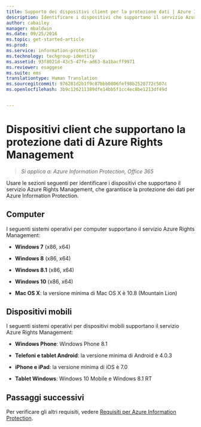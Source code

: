 ```yaml
---
title: Supporto dei dispositivi client per la protezione dati | Azure Information Protection
description: Identificare i dispositivi che supportano il servizio Azure Rights Management di Azure Information Protection.
author: cabailey
manager: mbaldwin
ms.date: 09/25/2016
ms.topic: get-started-article
ms.prod: 
ms.service: information-protection
ms.technology: techgroup-identity
ms.assetid: 93f8021d-43c5-47fe-ad63-8a1bacff9971
ms.reviewer: esaggese
ms.suite: ems
translationtype: Human Translation
ms.sourcegitcommit: 976281d2b1f9c87bbb0806fef98b2520772c507c
ms.openlocfilehash: 3b9c126211389dfe14bb5f1cc4ec8be1213df49d


---
```



# Dispositivi client che supportano la protezione dati di Azure Rights Management

>*Si applica a: Azure Information Protection, Office 365*

Usare le sezioni seguenti per identificare i dispositivi che supportano il servizio Azure Rights Management, che garantisce la protezione dei dati per Azure Information Protection.

## Computer
I seguenti sistemi operativi per computer supportano il servizio Azure Rights Management:

-   **Windows 7** (x86, x64)

-   **Windows 8** (x86, x64)

-   **Windows 8.1** (x86, x64)

-   **Windows 10** (x86, x64)

-   **Mac OS X**: la versione minima di Mac OS X è 10.8 (Mountain Lion)

## Dispositivi mobili
I seguenti sistemi operativi per dispositivi mobili supportano il servizio Azure Rights Management:

-   **Windows Phone**: Windows Phone 8.1

-   **Telefoni e tablet Android**: la versione minima di Android è 4.0.3

-   **iPhone e iPad**: la versione minima di iOS è 7.0

-   **Tablet Windows**: Windows 10 Mobile e Windows 8.1 RT


## Passaggi successivi
Per verificare gli altri requisiti, vedere [Requisiti per Azure Information Protection](requirements-azure-rms.md).




<!--HONumber=Sep16_HO5-->


